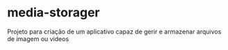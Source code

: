 # media-storager
Projeto para criação de um aplicativo capaz de gerir e armazenar arquivos de imagem ou videos
